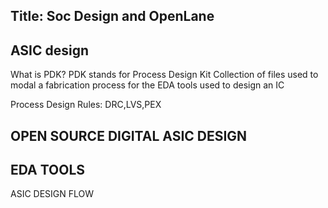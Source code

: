 Title: Soc Design and OpenLane
-----------------------------------------------------------
ASIC design
-------------


What is PDK?
PDK stands for Process Design Kit 
Collection of files used to modal a fabrication process for the EDA tools used to design an IC 

Process Design Rules: DRC,LVS,PEX


OPEN SOURCE DIGITAL ASIC DESIGN
----------------------------------------

EDA TOOLS 
----------------------------------------------------

ASIC DESIGN FLOW
